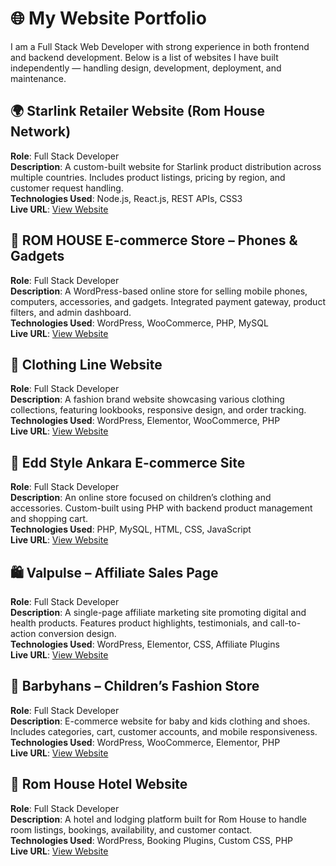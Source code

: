 # 🌐 My Website Portfolio

I am a Full Stack Web Developer with strong experience in both frontend and backend development. Below is a list of websites I have built independently — handling design, development, deployment, and maintenance.



## 🌍 Starlink Retailer Website (Rom House Network)

**Role**: Full Stack Developer  
**Description**: A custom-built website for Starlink product distribution across multiple countries. Includes product listings, pricing by region, and customer request handling.  
**Technologies Used**: Node.js, React.js, REST APIs, CSS3  
**Live URL**: [View Website](https://starlink-lake.vercel.app/)



## 🛒 ROM HOUSE E-commerce Store – Phones & Gadgets

**Role**: Full Stack Developer  
**Description**: A WordPress-based online store for selling mobile phones, computers, accessories, and gadgets. Integrated payment gateway, product filters, and admin dashboard.  
**Technologies Used**: WordPress, WooCommerce, PHP, MySQL  
**Live URL**: [View Website](https://www.hotel.romhousenetwork.com)



## 👗 Clothing Line Website

**Role**: Full Stack Developer  
**Description**: A fashion brand website showcasing various clothing collections, featuring lookbooks, responsive design, and order tracking.  
**Technologies Used**: WordPress, Elementor, WooCommerce, PHP  
**Live URL**: [View Website](https://jessicaorla.cgsmodel.com/)



## 🧸 Edd Style Ankara  E-commerce Site

**Role**: Full Stack Developer  
**Description**: An online store focused on children’s clothing and accessories. Custom-built using PHP with backend product management and shopping cart.  
**Technologies Used**: PHP, MySQL, HTML, CSS, JavaScript  
**Live URL**: [View Website](https://wears.cgsmodel.com/)



## 🛍️ Valpulse – Affiliate Sales Page

**Role**: Full Stack Developer  
**Description**: A single-page affiliate marketing site promoting digital and health products. Features product highlights, testimonials, and call-to-action conversion design.  
**Technologies Used**: WordPress, Elementor, CSS, Affiliate Plugins  
**Live URL**: [View Website](https://www.Valpulse.com)



## 👶 Barbyhans – Children’s Fashion Store

**Role**: Full Stack Developer  
**Description**: E-commerce website for baby and kids clothing and shoes. Includes categories, cart, customer accounts, and mobile responsiveness.  
**Technologies Used**: WordPress, WooCommerce, Elementor, PHP  
**Live URL**: [View Website](https://www.barbyhans.com)



## 🏨 Rom House Hotel Website

**Role**: Full Stack Developer  
**Description**: A hotel and lodging platform built for Rom House to handle room listings, bookings, availability, and customer contact.  
**Technologies Used**: WordPress, Booking Plugins, Custom CSS, PHP  
**Live URL**: [View Website](https://www.hotel.romhousenetwork.com)







